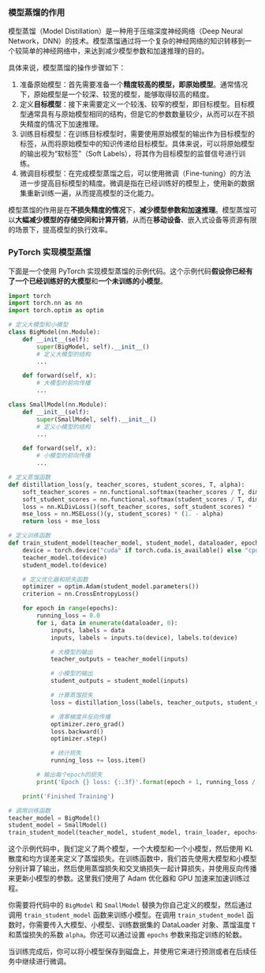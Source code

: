 ### 模型蒸馏的作用

模型蒸馏（Model Distillation）是一种用于压缩深度神经网络（Deep Neural Network，DNN）的技术。模型蒸馏通过将一个复杂的神经网络的知识转移到一个较简单的神经网络中，来达到减少模型参数和加速推理的目的。

具体来说，模型蒸馏的操作步骤如下：

1. 准备原始模型：首先需要准备一个**精度较高的模型，即原始模型**。通常情况下，原始模型是一个较深、较宽的模型，能够取得较高的精度。
2. 定义**目标模型**：接下来需要定义一个较浅、较窄的模型，即目标模型。目标模型通常具有与原始模型相同的结构，但是它的参数数量较少，从而可以在不损失精度的情况下加速推理。
3. 训练目标模型：在训练目标模型时，需要使用原始模型的输出作为目标模型的标签，从而将原始模型中的知识传递给目标模型。具体来说，可以将原始模型的输出视为“软标签”（Soft Labels），将其作为目标模型的监督信号进行训练。
4. 微调目标模型：在完成模型蒸馏之后，可以使用微调（Fine-tuning）的方法进一步提高目标模型的精度。微调是指在已经训练好的模型上，使用新的数据集重新训练一遍，从而提高模型的泛化能力。

模型蒸馏的作用是在**不损失精度的情况**下，**减少模型参数和加速推理**。模型蒸馏可以**大幅减少模型的存储空间和计算开销**，从而在**移动设备**、嵌入式设备等资源有限的场景下，提高模型的执行效率。



### PyTorch 实现模型蒸馏

下面是一个使用 PyTorch 实现模型蒸馏的示例代码。这个示例代码**假设你已经有了一个已经训练好的大模型**和**一个未训练的小模型**。

```python
import torch
import torch.nn as nn
import torch.optim as optim

# 定义大模型和小模型
class BigModel(nn.Module):
    def __init__(self):
        super(BigModel, self).__init__()
        # 定义大模型的结构
        ...

    def forward(self, x):
        # 大模型的前向传播
        ...

class SmallModel(nn.Module):
    def __init__(self):
        super(SmallModel, self).__init__()
        # 定义小模型的结构
        ...

    def forward(self, x):
        # 小模型的前向传播
        ...

# 定义蒸馏函数
def distillation_loss(y, teacher_scores, student_scores, T, alpha):
    soft_teacher_scores = nn.functional.softmax(teacher_scores / T, dim=1)
    soft_student_scores = nn.functional.softmax(student_scores / T, dim=1)
    loss = nn.KLDivLoss()(soft_teacher_scores, soft_student_scores) * (T ** 2) * alpha
    mse_loss = nn.MSELoss()(y, student_scores) * (1. - alpha)
    return loss + mse_loss

# 定义训练函数
def train_student_model(teacher_model, student_model, dataloader, epochs, T, alpha):
    device = torch.device("cuda" if torch.cuda.is_available() else "cpu")
    teacher_model.to(device)
    student_model.to(device)

    # 定义优化器和损失函数
    optimizer = optim.Adam(student_model.parameters())
    criterion = nn.CrossEntropyLoss()

    for epoch in range(epochs):
        running_loss = 0.0
        for i, data in enumerate(dataloader, 0):
            inputs, labels = data
            inputs, labels = inputs.to(device), labels.to(device)

            # 大模型的输出
            teacher_outputs = teacher_model(inputs)

            # 小模型的输出
            student_outputs = student_model(inputs)

            # 计算蒸馏损失
            loss = distillation_loss(labels, teacher_outputs, student_outputs, T, alpha)

            # 清零梯度并反向传播
            optimizer.zero_grad()
            loss.backward()
            optimizer.step()

            # 统计损失
            running_loss += loss.item()

        # 输出每个epoch的损失
        print('Epoch {} loss: {:.3f}'.format(epoch + 1, running_loss / len(dataloader)))

    print('Finished Training')

# 调用训练函数
teacher_model = BigModel()
student_model = SmallModel()
train_student_model(teacher_model, student_model, train_loader, epochs=10, T=10, alpha=0.5)

```

这个示例代码中，我们定义了两个模型，一个大模型和一个小模型，然后使用 KL 散度和均方误差来定义了蒸馏损失。在训练函数中，我们首先使用大模型和小模型分别计算了输出，然后使用蒸馏损失和交叉熵损失一起计算损失，并使用反向传播来更新小模型的参数。这里我们使用了 Adam 优化器和 GPU 加速来加速训练过程。

你需要将代码中的 `BigModel` 和 `SmallModel` 替换为你自己定义的模型，然后通过调用 `train_student_model` 函数来训练小模型。在调用 `train_student_model` 函数时，你需要传入大模型、小模型、训练数据集的 DataLoader 对象、蒸馏温度 `T` 和蒸馏损失的系数 `alpha`。你还可以通过设置 `epochs` 参数来指定训练的轮数。

当训练完成后，你可以将小模型保存到磁盘上，并使用它来进行预测或者在后续任务中继续进行微调。

